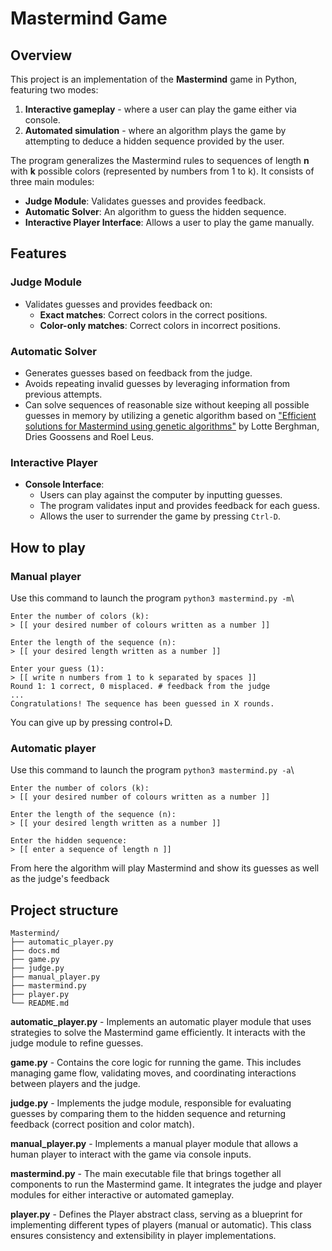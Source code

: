 # Mastermind Game

## Overview
This project is an implementation of the **Mastermind** game in Python, featuring two modes:  
1. **Interactive gameplay** - where a user can play the game either via console.  
2. **Automated simulation** - where an algorithm plays the game by attempting to deduce a hidden sequence provided by the user.  

The program generalizes the Mastermind rules to sequences of length **n** with **k** possible colors (represented by numbers from 1 to k). It consists of three main modules:  
- **Judge Module**: Validates guesses and provides feedback.  
- **Automatic Solver**: An algorithm to guess the hidden sequence.  
- **Interactive Player Interface**: Allows a user to play the game manually.  

## Features
### Judge Module
- Validates guesses and provides feedback on:
  - **Exact matches**: Correct colors in the correct positions.
  - **Color-only matches**: Correct colors in incorrect positions.

### Automatic Solver
- Generates guesses based on feedback from the judge.
- Avoids repeating invalid guesses by leveraging information from previous attempts.
- Can solve sequences of reasonable size without keeping all possible guesses in memory by utilizing a genetic algorithm based on ["Efficient solutions for Mastermind using genetic
algorithms"](https://web.archive.org/web/20140909031305/https://lirias.kuleuven.be/bitstream/123456789/164803/1/kbi_0806.pdf) by Lotte Berghman, Dries Goossens and Roel Leus. 

### Interactive Player
- **Console Interface**:  
  - Users can play against the computer by inputting guesses.  
  - The program validates input and provides feedback for each guess.  
  - Allows the user to surrender the game by pressing `Ctrl-D`.  

## How to play
### Manual player
Use this command to launch the program ```python3 mastermind.py -m```\
```
Enter the number of colors (k):
> [[ your desired number of colours written as a number ]]

Enter the length of the sequence (n):
> [[ your desired length written as a number ]]

Enter your guess (1):
> [[ write n numbers from 1 to k separated by spaces ]]
Round 1: 1 correct, 0 misplaced. # feedback from the judge
...
Congratulations! The sequence has been guessed in X rounds.

```

You can give up by pressing control+D.

### Automatic player
Use this command to launch the program ```python3 mastermind.py -a```\

```
Enter the number of colors (k):
> [[ your desired number of colours written as a number ]]

Enter the length of the sequence (n):
> [[ your desired length written as a number ]]

Enter the hidden sequence:
> [[ enter a sequence of length n ]]

```

From here the algorithm will play Mastermind and show its guesses as well as the judge's feedback

## Project structure

```
Mastermind/
├── automatic_player.py
├── docs.md
├── game.py
├── judge.py
├── manual_player.py
├── mastermind.py
├── player.py
└── README.md

```

**automatic_player.py** - Implements an automatic player module that uses strategies to solve the Mastermind game efficiently. It interacts with the judge module to refine guesses.

**game.py** - Contains the core logic for running the game. This includes managing game flow, validating moves, and coordinating interactions between players and the judge.

**judge.py** - Implements the judge module, responsible for evaluating guesses by comparing them to the hidden sequence and returning feedback (correct position and color match).

**manual_player.py** - Implements a manual player module that allows a human player to interact with the game via console inputs.

**mastermind.py** - The main executable file that brings together all components to run the Mastermind game. It integrates the judge and player modules for either interactive or automated gameplay.

**player.py** - Defines the Player abstract class, serving as a blueprint for implementing different types of players (manual or automatic). This class ensures consistency and extensibility in player implementations.